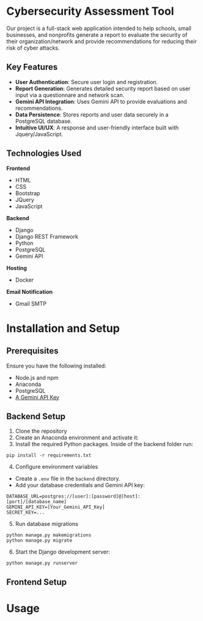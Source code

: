 # Cybersecurity Assessment Tool
Our project is a full-stack web application intended to help schools, small businesses, and nonprofits generate a report to evaluate the security of their organization/network and provide recommendations for reducing their risk of cyber attacks.

## Key Features
- **User Authentication**: Secure user login and registration.
- **Report Generation**: Generates detailed security report based on user input via a questionnare and network scan. 
- **Gemini API Integration**: Uses Gemini API to provide evaluations and recommendations.
- **Data Persistence**: Stores reports and user data securely in a PostgreSQL database.
- **Intuitive UI/UX**: A response and user-friendly interface built with Jquery/JavaScript.

## Technologies Used
**Frontend**
- HTML
- CSS
- Bootstrap
- JQuery
- JavaScript

**Backend**
- Django
- Django REST Framework
- Python
- PostgreSQL
- Gemini API

**Hosting**
- Docker

**Email Notification**
- Gmail SMTP

# Installation and Setup
## Prerequisites
Ensure you have the following installed:
- Node.js and npm
- Anaconda
- PostgreSQL
- [A Gemini API Key](https://aistudio.google.com/welcome?utm_source=PMAX&utm_source=PMAX&utm_medium=display&utm_medium=display&utm_campaign=FY25-global-DR-pmax-1710442&utm_campaign=FY25-global-DR-pmax-1710442&utm_content=pmax&utm_content=pmax&gclsrc=aw.ds&gad_source=1&gad_campaignid=21521909442&gbraid=0AAAAACn9t67C4jSAFbC4_60CwHqLfNKPn&gclid=Cj0KCQjw3OjGBhDYARIsADd-uX5Z7iVfAikJYLjQGazBsLPRN2yfgOMdxVg2eMHoWkWtaHs0OxvpJB0aAop3EALw_wcB)

## Backend Setup
1. Clone the repository
2. Create an Anaconda environment and activate it:
3. Install the required Python packages. Inside of the backend folder run:
```
pip install -r requirements.txt
```
4. Configure environment variables
- Create a `.env` file in the `backend` directory.
- Add your database credentials and Gemini API key:
```
DATABASE_URL=postgres://[user]:[password]@[host]:[port]/[database_name]
GEMINI_API_KEY=[Your_Gemini_API_Key]
SECRET_KEY=...
```
5. Run database migrations
```
python manage.py makemigrations
python manage.py migrate
```
6. Start the Django development server:
```
python manage.py runserver
```

## Frontend Setup

# Usage
